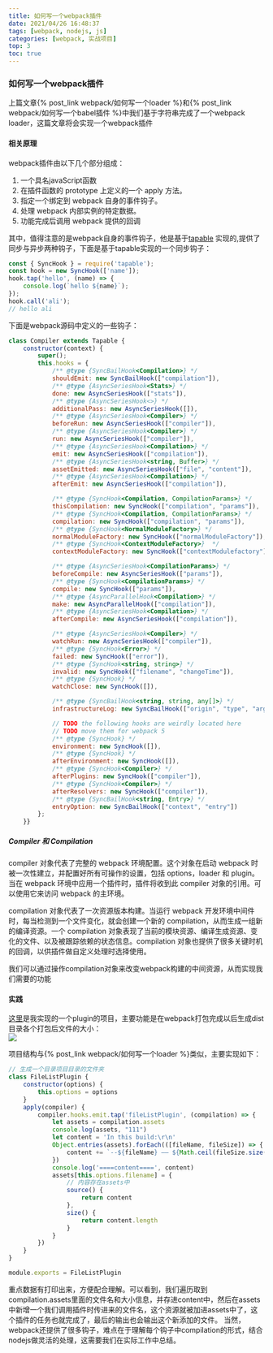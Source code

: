 ```yaml
---
title: 如何写一个webpack插件
date: 2021/04/26 16:48:37
tags: [webpack, nodejs, js]
categories: [webpack, 实战项目]
top: 3
toc: true
---
```

### 如何写一个webpack插件
上篇文章{% post_link webpack/如何写一个loader %}和{% post_link webpack/如何写一个babel插件 %}中我们基于字符串完成了一个webpack loader，这篇文章将会实现一个webpack插件  

#### 相关原理
webpack插件由以下几个部分组成：
1. 一个具名javaScript函数
2. 在插件函数的 prototype 上定义的一个 apply 方法。
3. 指定一个绑定到 webpack 自身的事件钩子。
4. 处理 webpack 内部实例的特定数据。
5. 功能完成后调用 webpack 提供的回调  

其中，值得注意的是webpack自身的事件钩子，他是基于[tapable](https://zhuanlan.zhihu.com/p/79221553) 实现的,提供了同步与异步两种钩子，下面是基于tapable实现的一个同步钩子：
```js
const { SyncHook } = require('tapable');
const hook = new SyncHook(['name']);
hook.tap('hello', (name) => {
    console.log(`hello ${name}`);
});
hook.call('ali');
// hello ali
```
下面是webpack源码中定义的一些钩子：
```js
class Compiler extends Tapable {
    constructor(context) {
        super();
        this.hooks = {
            /** @type {SyncBailHook<Compilation>} */
            shouldEmit: new SyncBailHook(["compilation"]),
            /** @type {AsyncSeriesHook<Stats>} */
            done: new AsyncSeriesHook(["stats"]),
            /** @type {AsyncSeriesHook<>} */
            additionalPass: new AsyncSeriesHook([]),
            /** @type {AsyncSeriesHook<Compiler>} */
            beforeRun: new AsyncSeriesHook(["compiler"]),
            /** @type {AsyncSeriesHook<Compiler>} */
            run: new AsyncSeriesHook(["compiler"]),
            /** @type {AsyncSeriesHook<Compilation>} */
            emit: new AsyncSeriesHook(["compilation"]),
            /** @type {AsyncSeriesHook<string, Buffer>} */
            assetEmitted: new AsyncSeriesHook(["file", "content"]),
            /** @type {AsyncSeriesHook<Compilation>} */
            afterEmit: new AsyncSeriesHook(["compilation"]),

            /** @type {SyncHook<Compilation, CompilationParams>} */
            thisCompilation: new SyncHook(["compilation", "params"]),
            /** @type {SyncHook<Compilation, CompilationParams>} */
            compilation: new SyncHook(["compilation", "params"]),
            /** @type {SyncHook<NormalModuleFactory>} */
            normalModuleFactory: new SyncHook(["normalModuleFactory"]),
            /** @type {SyncHook<ContextModuleFactory>}  */
            contextModuleFactory: new SyncHook(["contextModulefactory"]),

            /** @type {AsyncSeriesHook<CompilationParams>} */
            beforeCompile: new AsyncSeriesHook(["params"]),
            /** @type {SyncHook<CompilationParams>} */
            compile: new SyncHook(["params"]),
            /** @type {AsyncParallelHook<Compilation>} */
            make: new AsyncParallelHook(["compilation"]),
            /** @type {AsyncSeriesHook<Compilation>} */
            afterCompile: new AsyncSeriesHook(["compilation"]),

            /** @type {AsyncSeriesHook<Compiler>} */
            watchRun: new AsyncSeriesHook(["compiler"]),
            /** @type {SyncHook<Error>} */
            failed: new SyncHook(["error"]),
            /** @type {SyncHook<string, string>} */
            invalid: new SyncHook(["filename", "changeTime"]),
            /** @type {SyncHook} */
            watchClose: new SyncHook([]),

            /** @type {SyncBailHook<string, string, any[]>} */
            infrastructureLog: new SyncBailHook(["origin", "type", "args"]),

            // TODO the following hooks are weirdly located here
            // TODO move them for webpack 5
            /** @type {SyncHook} */
            environment: new SyncHook([]),
            /** @type {SyncHook} */
            afterEnvironment: new SyncHook([]),
            /** @type {SyncHook<Compiler>} */
            afterPlugins: new SyncHook(["compiler"]),
            /** @type {SyncHook<Compiler>} */
            afterResolvers: new SyncHook(["compiler"]),
            /** @type {SyncBailHook<string, Entry>} */
            entryOption: new SyncBailHook(["context", "entry"])
        };
    }}
```
##### Compiler 和 Compilation
compiler 对象代表了完整的 webpack 环境配置。这个对象在启动 webpack 时被一次性建立，并配置好所有可操作的设置，包括 options，loader 和 plugin。当在 webpack 环境中应用一个插件时，插件将收到此 compiler 对象的引用。可以使用它来访问 webpack 的主环境。

compilation 对象代表了一次资源版本构建。当运行 webpack 开发环境中间件时，每当检测到一个文件变化，就会创建一个新的 compilation，从而生成一组新的编译资源。一个 compilation 对象表现了当前的模块资源、编译生成资源、变化的文件、以及被跟踪依赖的状态信息。compilation 对象也提供了很多关键时机的回调，以供插件做自定义处理时选择使用。

我们可以通过操作compilation对象来改变webpack构建的中间资源，从而实现我们需要的功能

#### 实践
[这里](https://github.com/o4liangdu/statistics-webpack-plugin.git)是我实现的一个plugin的项目，主要功能是在webpack打包完成以后生成dist目录各个打包后文件的大小：  
![](http://liangdo-top.oss-cn-shenzhen.aliyuncs.com/blog/%E5%B1%8F%E5%B9%95%E6%88%AA%E5%9B%BE%202021-08-23%20175148.png)  

项目结构与{% post_link webpack/如何写一个loader %}类似，主要实现如下：
```js
// 生成一个目录项目目录的文件夹
class FileListPlugin {
    constructor(options) {
        this.options = options
    }
    apply(compiler) {
        compiler.hooks.emit.tap('fileListPlugin', (compilation) => {
            let assets = compilation.assets
            console.log(assets, "111")
            let content = 'In this build:\r\n'
            Object.entries(assets).forEach(([fileName, fileSize]) => {
                content += `--${fileName} —— ${Math.ceil(fileSize.size() / 1024)}kb\r\n`
            })
            console.log('====content====', content)
            assets[this.options.filename] = {
                // 内容存在assets中
                source() {
                    return content
                },
                size() {
                    return content.length
                }
            }
        })
    }
}

module.exports = FileListPlugin
```
重点数据有打印出来，方便配合理解。可以看到，我们遍历取到compilation.assets里面的文件名和大小信息，并存进content中，然后在assets中新增一个我们调用插件时传进来的文件名，这个资源就被加进assets中了，这个插件的任务也就完成了，最后的输出也会输出这个新添加的文件。
当然，webpack还提供了很多钩子，难点在于理解每个钩子中compilation的形式，结合nodejs做灵活的处理，这需要我们在实际工作中总结。
